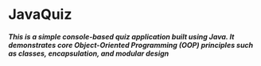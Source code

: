 # JavaQuiz

<h5>This is a simple console-based quiz application built using Java. It demonstrates core Object-Oriented Programming (OOP) principles such as classes, encapsulation, and modular design</h5>
